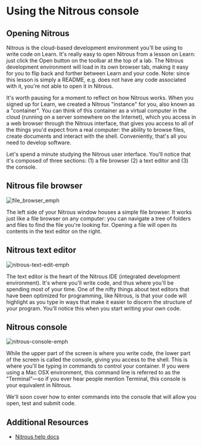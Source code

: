 # Using the Nitrous console

## Opening Nitrous

Nitrous is the cloud-based development environment you'll be using to write code on Learn. It's really easy to open Nitrous from a lesson on Learn: just click the Open button on the toolbar at the top of a lab. The Nitrous development environment will load in its own browser tab, making it easy for you to flip back and forther between Learn and your code. Note: since this lesson is simply a README, e.g. does not have any code associated with it, you're not able to open it in Nitrous.

It's worth pausing for a moment to reflect on how Nitrous works. When you signed up for Learn, we created a Nitrous "instance" for you, also known as a "container". You can think of this container as a virtual computer in the cloud (running on a server somewhere on the Internet), which you access in a web browser through the Nitrous interface, that gives you access to all of the things you'd expect from a real computer: the ability to browse files, create documents and interact with the shell. Conveniently, that's all you need to develop software. 

Let's spend a minute studying the Nitrous user interface. You'll notice that it's composed of three sections: (1) a file browser (2) a text editor and (3) the console. 

## Nitrous file browser

![file_browser_emph](https://curriculum-content.s3.amazonaws.com/learn-ver/nitrous_file_browser_emphasis.png)

The left side of your Nitrous window houses a simple file browser. It works just like a file browser on any computer: you can navigate a tree of folders and files to find the file you're looking for. Opening a file will open its contents in the text editor on the right.

## Nitrous text editor 

![nitrous-text-edit-emph](https://curriculum-content.s3.amazonaws.com/learn-ver/nitrous_text_editor_emphasis.png)

The text editor is the heart of the Nitrous IDE (integrated development environment). It's where you'll write code, and thus where you'll be spending most of your time. One of the nifty things about text editors that have been optimized for programming, like Nitrous, is that your code will highlight as you type in ways that make it easier to discern the structure of your program. You'll notice this when you start writing your own code.  

## Nitrous console

![nitrous-console-emph](https://curriculum-content.s3.amazonaws.com/learn-ver/nitrous_console_emphasis.png)

While the upper part of the screen is where you write code, the lower part of the screen is called the console, giving you access to the shell. This is where you'll be typing in commands to control your container. If you were using a Mac OSX environment, this command line is referred to as the "Terminal"—so if you ever hear people mention Terminal, this console is your equivalent in Nitrous. 

We'll soon cover how to enter commands into the console that will allow you open, test and submit code. 

## Additional Resources
- [Nitrous help docs](https://community.nitrous.io/docs)
